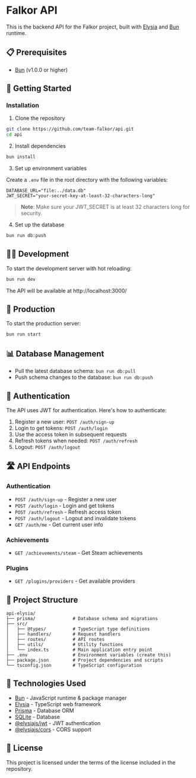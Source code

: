 # Falkor API

This is the backend API for the Falkor project, built with [Elysia](https://elysiajs.com/) and [Bun](https://bun.sh) runtime.

## 📋 Prerequisites

- [Bun](https://bun.sh) (v1.0.0 or higher)

## 🚀 Getting Started

### Installation

1. Clone the repository

```bash
git clone https://github.com/team-falkor/api.git
cd api
```

2. Install dependencies

```bash
bun install
```

3. Set up environment variables

Create a `.env` file in the root directory with the following variables:

```
DATABASE_URL="file:../data.db"
JWT_SECRET="your-secret-key-at-least-32-characters-long"
```

> **Note**: Make sure your JWT_SECRET is at least 32 characters long for security.

4. Set up the database

```bash
bun run db:push
```

## 🏃‍♂️ Development

To start the development server with hot reloading:

```bash
bun run dev
```

The API will be available at http://localhost:3000/

## 🚢 Production

To start the production server:

```bash
bun run start
```

## 📊 Database Management

- Pull the latest database schema: `bun run db:pull`
- Push schema changes to the database: `bun run db:push`

## 🔑 Authentication

The API uses JWT for authentication. Here's how to authenticate:

1. Register a new user: `POST /auth/sign-up`
2. Login to get tokens: `POST /auth/login`
3. Use the access token in subsequent requests
4. Refresh tokens when needed: `POST /auth/refresh`
5. Logout: `POST /auth/logout`

## 🛣️ API Endpoints

### Authentication

- `POST /auth/sign-up` - Register a new user
- `POST /auth/login` - Login and get tokens
- `POST /auth/refresh` - Refresh access token
- `POST /auth/logout` - Logout and invalidate tokens
- `GET /auth/me` - Get current user info

### Achievements

- `GET /achievements/steam` - Get Steam achievements

### Plugins

- `GET /plugins/providers` - Get available providers

## 🧰 Project Structure

```
api-elysia/
├── prisma/              # Database schema and migrations
├── src/
│   ├── @types/          # TypeScript type definitions
│   ├── handlers/        # Request handlers
│   ├── routes/          # API routes
│   ├── utils/           # Utility functions
│   └── index.ts         # Main application entry point
├── .env                 # Environment variables (create this)
├── package.json         # Project dependencies and scripts
└── tsconfig.json        # TypeScript configuration
```

## 🔧 Technologies Used

- [Bun](https://bun.sh) - JavaScript runtime & package manager
- [Elysia](https://elysiajs.com/) - TypeScript web framework
- [Prisma](https://www.prisma.io/) - Database ORM
- [SQLite](https://www.sqlite.org/) - Database
- [@elysiajs/jwt](https://elysiajs.com/plugins/jwt.html) - JWT authentication
- [@elysiajs/cors](https://elysiajs.com/plugins/cors.html) - CORS support

## 📝 License

This project is licensed under the terms of the license included in the repository.

